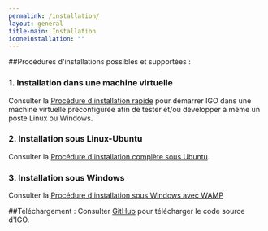 ```yaml
---
permalink: /installation/
layout: general
title-main: Installation
iconeinstallation: ""
---
```


##Procédures d'installations possibles et supportées :

### 1. Installation dans une machine virtuelle
Consulter la [Procédure d'installation rapide](https://github.com/infra-geo-ouverte/igo#installation-et-démarrage-de-lenvironnement-de-développement)  pour démarrer IGO dans une machine virtuelle préconfigurée afin de tester et/ou développer à même un poste Linux ou Windows.

### 2. Installation sous Linux-Ubuntu
Consulter la [Procédure d'installation complète sous Ubuntu](https://github.com/infra-geo-ouverte/igo/blob/master/doc/installation/installation_linux.md).

### 3. Installation sous Windows
Consulter la [Procédure d'installation sous Windows avec WAMP](https://github.com/infra-geo-ouverte/igo/blob/master/doc/installation/installation_windows.docm)



##Téléchargement :
Consulter [GitHub](https://github.com/infra-geo-ouverte/igo) pour télécharger le code source d'IGO.
